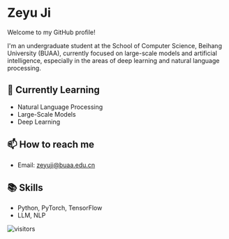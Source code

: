 # Zeyu Ji
Welcome to my GitHub profile!

I'm an undergraduate student at the School of Computer Science, Beihang University (BUAA), currently focused on large-scale models and artificial intelligence, especially in the areas of deep learning and natural language processing.

## 🌱 Currently Learning
- Natural Language Processing
- Large-Scale Models
- Deep Learning

<!--
## 🚀 Projects
- [NLP Project 1](https://github.com/john-doe/nlp-project1) - A project focused on text classification.
- [NLP Project 2](https://github.com/john-doe/nlp-project2) - A project working on language generation.
-->

## 📫 How to reach me
- Email: zeyuji@buaa.edu.cn
<!--
- [LinkedIn](https://www.linkedin.com/in/john-doe)
- [Google Scholar](https://scholar.google.com/citations?user=your-id)
-->

## 📚 Skills
- Python, PyTorch, TensorFlow
- LLM, NLP

![visitors](https://visitor-badge.glitch.me/badge?page_id=page.id&left_color=green&right_color=red)

<!--
## Hi there 👋

**jzyyy66/jzyyy66** is a ✨ _special_ ✨ repository because its `README.md` (this file) appears on your GitHub profile.

Here are some ideas to get you started:

- 🔭 I’m currently working on ...
- 🌱 I’m currently learning ...
- 👯 I’m looking to collaborate on ...
- 🤔 I’m looking for help with ...
- 💬 Ask me about ...
- 📫 How to reach me: ...
- 😄 Pronouns: ...
- ⚡ Fun fact: ...
-->
